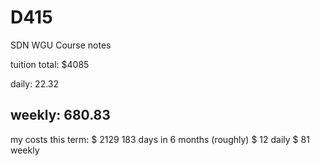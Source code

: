 # D415
SDN WGU Course notes

tuition total: $4085

daily: 22.32

weekly: 680.83
-----------------------
my costs this term:
$ 2129
183 days in 6 months (roughly)
$ 12 daily
$ 81 weekly
